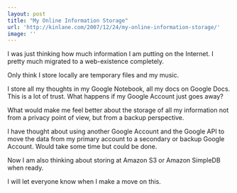 ```yaml
---
layout: post
title: "My Online Information Storage"
url: 'http://kinlane.com/2007/12/24/my-online-information-storage/'
image: ''
---
```


I was just thinking how much information I am putting on the Internet. I pretty much migrated to a web-existence completely.

Only think I store locally are temporary files and my music.

I store all my thoughts in my Google Notebook, all my docs on Google Docs. This is a lot of trust. What happens if my Google Account just goes away?

What would make me feel better about the storage of all my information not from a privacy point of view, but from a backup perspective.

I have thought about using another Google Account and the Google API to move the data from my primary account to a secondary or backup Google Account. Would take some time but could be done.

Now I am also thinking about storing at Amazon S3 or Amazon SimpleDB when ready.

I will let everyone know when I make a move on this.